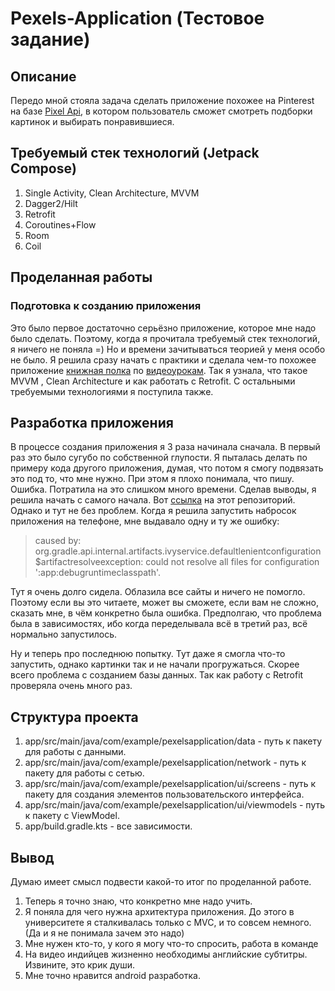 ﻿# Pexels-Application (Тестовое задание)
 ## Описание
 Передо мной стояла задача сделать приложение похожее на Pinterest на базе [Pixel Api](https://www.pexels.com/api/documentation/), в котором пользователь сможет смотреть подборки картинок и выбирать понравившиеся.
 ## Требуемый стек технологий (Jetpack Compose)
1. Single Activity, Clean Architecture, MVVM
2. Dagger2/Hilt
3. Retrofit
4. Coroutines+Flow
5. Room
6. Coil
 ## Проделанная работы
 ### Подготовка к созданию приложения
 Это было первое достаточно серьёзно приложение, которое мне надо было сделать. Поэтому, когда я прочитала требуемый стек технологий, я ничего не поняла =)
 Но и времени зачитываться теорией у меня особо не было. Я решила сразу начать с практики и сделала чем-то похожее приложение [книжная полка](https://github.com/nafaniaa/Bookshelf) по [видеоурокам](https://www.youtube.com/watch?v=V9KaAfywQvw&t=1s). Так я узнала, что такое MVVM , Clean Architecture и как работать с Retrofit. С остальными требуемыми технологиями я поступила также. 
 ## Разработка приложения
 В процессе создания приложения я 3 раза начинала сначала. В первый раз это было сугубо по собственной глупости. Я пыталась делать по примеру кода другого приложения, думая, что потом я смогу подвязать это под то, что мне нужно. При этом я плохо понимала, что пишу. Ошибка. Потратила на это слишком много времени. Сделав выводы, я решила начать с самого начала. Вот [ссылка](https://github.com/nafaniaa/PexelsApp) на этот репозиторий. Однако и тут не без проблем. Когда я решила запустить набросок приложения на телефоне, мне выдавало одну и ту же ошибку:
 > caused by: org.gradle.api.internal.artifacts.ivyservice.defaultlenientconfiguration$artifactresolveexception: could not resolve all files for configuration ':app:debugruntimeclasspath'.

 Тут я очень долго сидела. Облазила все сайты и ничего не помогло. Поэтому если вы это читаете, может вы сможете, если вам не сложно, сказать мне, в чём конкретно была ошибка. Предполгаю, что проблема была в зависимостях, ибо когда переделывала всё в третий раз, всё нормально запустилось.

 Ну и теперь про последнюю попытку. Тут даже я смогла что-то запустить, однако картинки так и не начали прогружаться. Скорее всего проблема с созданием базы данных. Так как работу с Retrofit проверяла очень много раз. 

 ## Структура проекта
 1. app/src/main/java/com/example/pexelsapplication/data  -   путь к пакету для работы с данными.
 2. app/src/main/java/com/example/pexelsapplication/network - путь к пакету для работы с сетью.
 3. app/src/main/java/com/example/pexelsapplication/ui/screens - путь к пакету для создания элементов пользовательского интерфейса.
 4. app/src/main/java/com/example/pexelsapplication/ui/viewmodels - путь к пакету с ViewModel.
 5. app/build.gradle.kts - все зависимости.
 

 ## Вывод
 Думаю имеет смысл подвести какой-то итог по проделанной работе.
 1. Теперь я точно знаю, что конкретно мне надо учить.
 2. Я поняла для чего нужна архитектура приложения. До этого в университете я сталкивалась только с MVC, и то совсем немного. (Да и я не понимала зачем это надо)
 3. Мне нужен кто-то, у кого я могу что-то спросить, работа в команде
 4. На видео индийцев жизненно необходимы английские субтитры. Извините, это крик души.
 5. Мне точно нравится android разработка.
